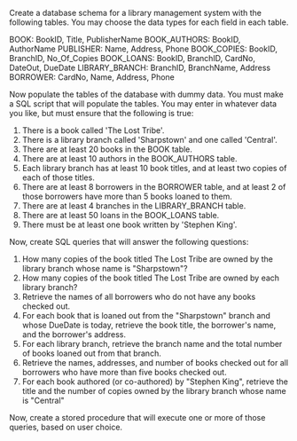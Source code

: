 Create a database schema for a library management system with the following tables. 
You may choose the data types for each field in each table.

BOOK: BookID, Title, PublisherName
BOOK_AUTHORS: BookID, AuthorName
PUBLISHER: Name, Address, Phone
BOOK_COPIES: BookID, BranchID, No_Of_Copies
BOOK_LOANS: BookID, BranchID, CardNo, DateOut, DueDate
LIBRARY_BRANCH: BranchID, BranchName, Address
BORROWER: CardNo, Name, Address, Phone

Now populate the tables of the database with dummy data. 
You must make a SQL script that will populate the tables. 
You may enter in whatever data you like, but must ensure that the following is true:

1. There is a book called 'The Lost Tribe'.
2. There is a library branch called 'Sharpstown' and one called 'Central'.
3. There are at least 20 books in the BOOK table.
4. There are at least 10 authors in the BOOK_AUTHORS table.
5. Each library branch has at least 10 book titles, and at least two copies of each of those titles.
6. There are at least 8 borrowers in the BORROWER table, and at least 2 of those borrowers have more
   than 5 books loaned to them.
7. There are at least 4 branches in the LIBRARY_BRANCH table.
8. There are at least 50 loans in the BOOK_LOANS table.
9. There must be at least one book written by 'Stephen King'.

Now, create SQL queries that will answer the following questions:
1. How many copies of the book titled The Lost Tribe are owned by the library branch whose name
   is "Sharpstown"?
2. How many copies of the book titled The Lost Tribe are owned by each library branch?
3. Retrieve the names of all borrowers who do not have any books checked out.
4. For each book that is loaned out from the "Sharpstown" branch and whose DueDate is today,
   retrieve the book title, the borrower's name, and the borrower's address.
5. For each library branch, retrieve the branch name and the total number of books loaned out from
   that branch.
6. Retrieve the names, addresses, and number of books checked out for all borrowers who have more
   than five books checked out.
7. For each book authored (or co-authored) by "Stephen King", retrieve the title and the number of
   copies owned by the library branch whose name is "Central"

Now, create a stored procedure that will execute one or more of those queries, based on user
choice.

